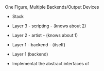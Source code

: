 
One Figure, Multiple Backends/Output Devices

* Stack
 * Layer 3 - scripting - (knows about 2)
 * Layer 2 - artist  - (knows about 1)
 * Layer 1 - backend - (itself)

* Layer 1 (backend)
 * Implementat the abstract interfaces of 
